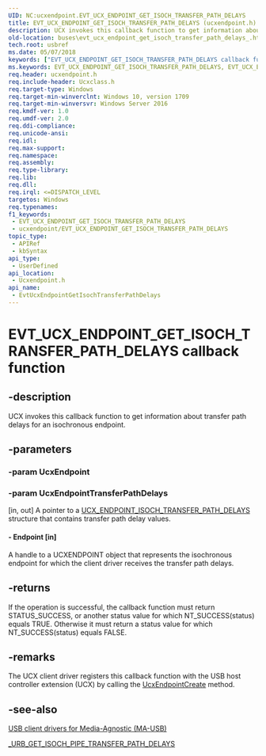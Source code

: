 ```yaml
---
UID: NC:ucxendpoint.EVT_UCX_ENDPOINT_GET_ISOCH_TRANSFER_PATH_DELAYS
title: EVT_UCX_ENDPOINT_GET_ISOCH_TRANSFER_PATH_DELAYS (ucxendpoint.h)
description: UCX invokes this callback function to get information about transfer path delays for an isochronous endpoint.
old-location: buses\evt_ucx_endpoint_get_isoch_transfer_path_delays_.htm
tech.root: usbref
ms.date: 05/07/2018
keywords: ["EVT_UCX_ENDPOINT_GET_ISOCH_TRANSFER_PATH_DELAYS callback function"]
ms.keywords: EVT_UCX_ENDPOINT_GET_ISOCH_TRANSFER_PATH_DELAYS, EVT_UCX_ENDPOINT_GET_ISOCH_TRANSFER_PATH_DELAYS callback, EvtUcxEndpointGetIsochTransferPathDelays, EvtUcxEndpointGetIsochTransferPathDelays callback function [Buses], buses.evt_ucx_endpoint_get_isoch_transfer_path_delays_, ucxendpoint/EvtUcxEndpointGetIsochTransferPathDelays
req.header: ucxendpoint.h
req.include-header: Ucxclass.h
req.target-type: Windows
req.target-min-winverclnt: Windows 10, version 1709
req.target-min-winversvr: Windows Server 2016
req.kmdf-ver: 1.0
req.umdf-ver: 2.0
req.ddi-compliance: 
req.unicode-ansi: 
req.idl: 
req.max-support: 
req.namespace: 
req.assembly: 
req.type-library: 
req.lib: 
req.dll: 
req.irql: <=DISPATCH_LEVEL
targetos: Windows
req.typenames: 
f1_keywords:
 - EVT_UCX_ENDPOINT_GET_ISOCH_TRANSFER_PATH_DELAYS
 - ucxendpoint/EVT_UCX_ENDPOINT_GET_ISOCH_TRANSFER_PATH_DELAYS
topic_type:
 - APIRef
 - kbSyntax
api_type:
 - UserDefined
api_location:
 - Ucxendpoint.h
api_name:
 - EvtUcxEndpointGetIsochTransferPathDelays
---
```


# EVT_UCX_ENDPOINT_GET_ISOCH_TRANSFER_PATH_DELAYS callback function


## -description

UCX invokes this callback function to get information about transfer path delays for an isochronous endpoint.

## -parameters

### -param UcxEndpoint

### -param UcxEndpointTransferPathDelays 

[in, out]
A pointer to a <a href="/windows-hardware/drivers/ddi/ucxendpoint/ns-ucxendpoint-_ucx_endpoint_isoch_transfer_path_delays">UCX_ENDPOINT_ISOCH_TRANSFER_PATH_DELAYS</a> structure that contains transfer path delay values.


#### - Endpoint [in]

A handle to a UCXENDPOINT object that represents the isochronous endpoint for which the client driver receives the transfer path delays.

## -returns

If the operation is successful, the callback function must return STATUS_SUCCESS, or another status value for which NT_SUCCESS(status) equals TRUE. Otherwise it must return a status value for which NT_SUCCESS(status) equals FALSE.

## -remarks

The UCX client driver registers this callback function with the USB host controller extension (UCX) by calling the <a href="/windows-hardware/drivers/ddi/ucxendpoint/nf-ucxendpoint-ucxendpointcreate">UcxEndpointCreate</a>
 method.

## -see-also

<a href="/windows-hardware/drivers/usbcon/usb-client-drivers-for-ma-usb">USB client drivers for Media-Agnostic (MA-USB)</a>



<a href="/windows-hardware/drivers/ddi/usb/ns-usb-_urb_get_isoch_pipe_transfer_path_delays">_URB_GET_ISOCH_PIPE_TRANSFER_PATH_DELAYS</a>
